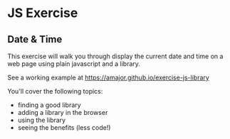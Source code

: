 # JS Exercise

## Date & Time

This exercise will walk you through display the current date and time on a web page using plain javascript and a library.

See a working example at https://amajor.github.io/exercise-js-library

You'll cover the following topics:

* finding a good library
* adding a library in the browser
* using the library
* seeing the benefits (less code!)
